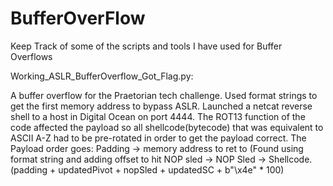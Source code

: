 # BufferOverFlow
Keep Track of some of the scripts and tools I have used for Buffer Overflows

Working_ASLR_BufferOverflow_Got_Flag.py:

A buffer overflow for the Praetorian tech challenge. Used format strings to get the first memory address to bypass ASLR. Launched a netcat reverse shell to a host in Digital Ocean on port 4444. The ROT13 function of the code affected the payload so all shellcode(bytecode) that was equivalent to ASCII A-Z had to be pre-rotated in order to get the payload correct. The Payload order goes: Padding -> memory address to ret to (Found using format string and adding offset to hit NOP sled -> NOP Sled -> Shellcode.  (padding + updatedPivot + nopSled + updatedSC + b"\x4e" * 100)
